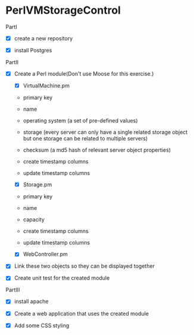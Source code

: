 # PerlVMStorageControl
PartⅠ

- [x] create a new repository

- [x] install Postgres

PartⅡ

- [x] Create a Perl module(Don't use Moose for this exercise.)

  - [x] VirtualMachine.pm

  - primary key 

  - name

  - operating system (a set of pre-defined values)

  - storage (every server can only have a single related storage object but one storage can be related to multiple servers)

  - checksum (a md5 hash of relevant server object properties)

  - create timestamp columns

  - update timestamp columns

  - [x] Storage.pm

  - primary key 

  - name

  - capacity

  - create timestamp columns

  - update timestamp columns

  - [x] WebController.pm

- [x] Link these two objects so they can be displayed together

- [x] Create unit test for the created module

PartⅢ

- [x] install apache

- [x] Create a web application that uses the created module

- [x] Add some CSS styling

